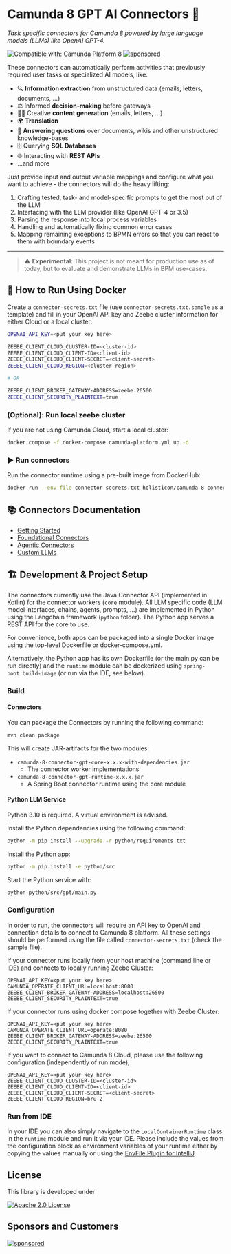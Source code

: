 # Camunda 8 GPT AI Connectors 🤖

*Task specific connectors for Camunda 8 powered by large language models (LLMs) like OpenAI GPT-4.*

![Compatible with: Camunda Platform 8](https://img.shields.io/badge/Compatible%20with-Camunda%20Platform%208-26d07c)
[![sponsored](https://img.shields.io/badge/sponsoredBy-Holisticon-RED.svg)](https://holisticon.de/)


These connectors can automatically perform activities that previously required user tasks or specialized AI models, like:
* 🔍 **Information extraction** from unstructured data (emails, letters, documents, ...)
* ⚖  Informed **decision-making** before gateways
* ✍🏼 Creative **content generation** (emails, letters, ...)
* 🌍 **Translation**
* 📄 **Answering questions** over documents, wikis and other unstructured knowledge-bases
* 🗄 Querying **SQL Databases**
* 🌐 Interacting with **REST APIs**
* ...and more

Just provide input and output variable mappings and configure what you want to achieve - the connectors will do the heavy lifting:
1. Crafting tested, task- and model-specific prompts to get the most out of the LLM
2. Interfacing with the LLM provider (like OpenAI GPT-4 or 3.5)
3. Parsing the response into local process variables
4. Handling and automatically fixing common error cases 
5. Mapping remaining exceptions to BPMN errors so that you can react to them with boundary events 

---

> :warning: **Experimental**: This project is not meant for production use as of today, but to evaluate and demonstrate LLMs in BPM use-cases.

## 🚀 How to Run Using Docker

Create a `connector-secrets.txt` file (use `connector-secrets.txt.sample` as a template) and fill in your OpenAI API key and Zeebe cluster information for either Cloud or a local cluster:

```bash
OPENAI_API_KEY=<put your key here>

ZEEBE_CLIENT_CLOUD_CLUSTER-ID=<cluster-id>
ZEEBE_CLIENT_CLOUD_CLIENT-ID=<client-id>
ZEEBE_CLIENT_CLOUD_CLIENT-SECRET=<client-secret>
ZEEBE_CLIENT_CLOUD_REGION=<cluster-region>

# OR

ZEEBE_CLIENT_BROKER_GATEWAY-ADDRESS=zeebe:26500
ZEEBE_CLIENT_SECURITY_PLAINTEXT=true
```

### (Optional): Run local zeebe cluster

If you are not using Camunda Cloud, start a local cluster:

```bash 
docker compose -f docker-compose.camunda-platform.yml up -d
```

### ▶️ Run connectors

Run the connector runtime using a pre-built image from DockerHub:

```bash 
docker run --env-file connector-secrets.txt holisticon/camunda-8-connector-gpt:develop
```

## 📚 Connectors Documentation

* [Getting Started](docs/getting-started.md)
* [Foundational Connectors](docs/foundational-connectors.md)
* [Agentic Connectors](docs/agentic-connectors.md)
* [Custom LLMs](docs/custom-models.md)

## 🏗 Development & Project Setup

The connectors currently use the Java Connector API (implemented in Kotlin) for the connector workers (`core` module). 
All LLM specific code (LLM model interfaces, chains, agents, prompts, ...) are implemented in Python using the Langchain framework (`python` folder). 
The Python app serves a REST API for the core to use.

For convenience, both apps can be packaged into a single Docker image using the top-level Dockerfile or docker-compose.yml.

Alternatively, the Python app has its own Dockerfile (or the main.py can be run directly) and the `runtime` module can be dockerized using `spring-boot:build-image` (or run via the IDE, see below).

### Build
#### Connectors
You can package the Connectors by running the following command:

```bash
mvn clean package
```

This will create JAR-artifacts for the two modules:

- `camunda-8-connector-gpt-core-x.x.x-with-dependencies.jar`
  - The connector worker implementations
- `camunda-8-connector-gpt-runtime-x.x.x.jar`
  - A Spring Boot connector runtime using the core module

#### Python LLM Service

Python 3.10 is required. A virtual environment is advised.

Install the Python dependencies using the following command:

```bash
python -m pip install --upgrade -r python/requirements.txt
```

Install the Python app:
```bash
python -m pip install -e python/src
```

Start the Python service with:

```bash
python python/src/gpt/main.py
```

### Configuration

In order to run, the connectors will require an API key to OpenAI and connection details to connect to Camunda 8 platform.
All these settings should be performed using the file called `connector-secrets.txt` (check the sample file). 

If your connector runs locally from your host machine (command line or IDE) and connects to locally running Zeebe Cluster:
```
OPENAI_API_KEY=<put your key here>
CAMUNDA_OPERATE_CLIENT_URL=localhost:8080
ZEEBE_CLIENT_BROKER_GATEWAY-ADDRESS=localhost:26500
ZEEBE_CLIENT_SECURITY_PLAINTEXT=true
```

If your connector runs using docker compose together with Zeebe Cluster:
```
OPENAI_API_KEY=<put your key here>
CAMUNDA_OPERATE_CLIENT_URL=operate:8080
ZEEBE_CLIENT_BROKER_GATEWAY-ADDRESS=zeebe:26500
ZEEBE_CLIENT_SECURITY_PLAINTEXT=true
```

If you want to connect to Camunda 8 Cloud, please use the following configuration (independently of run mode); 
```
OPENAI_API_KEY=<put your key here>
ZEEBE_CLIENT_CLOUD_CLUSTER-ID=<cluster-id>
ZEEBE_CLIENT_CLOUD_CLIENT-ID=<client-id>
ZEEBE_CLIENT_CLOUD_CLIENT-SECRET=<client-secret>
ZEEBE_CLIENT_CLOUD_REGION=bru-2
```

### Run from IDE

In your IDE you can also simply navigate to the `LocalContainerRuntime` class in the `runtime` module and run it via your IDE.
Please include the values from the configuration block as environment variables of your runtime either by copying the
values manually or using the [EnvFile Plugin for IntelliJ](https://plugins.jetbrains.com/plugin/7861-envfile).

## License

This library is developed under

[![Apache 2.0 License](https://img.shields.io/badge/License-Apache%202.0-blue.svg)](/LICENSE)

## Sponsors and Customers

[![sponsored](https://img.shields.io/badge/sponsoredBy-Holisticon-red.svg)](https://holisticon.de/)
